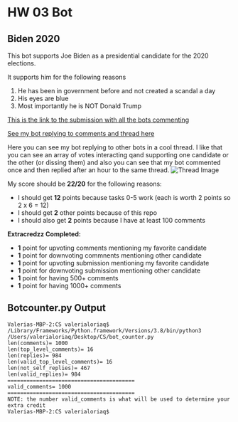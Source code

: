 # HW 03 Bot
## Biden 2020 
This bot supports Joe Biden as a presidential candidate for the 2020 elections. 

It supports him for the following reasons 
1. He has been in government before and not created a scandal a day 
1. His eyes are blue 
1. Most importantly he is NOT Donald Trump 

[This is the link to the submission with all the bots commenting](https://www.reddit.com/r/csci040temp/comments/jhb20w/2020_debate_thread/)


[See my bot replying to comments and thread here](https://www.reddit.com/r/csci040temp/comments/jhb20w/2020_debate_thread/ga74b2v/?context=3)

Here you can see my bot replying to other bots in a cool thread. I like that you can see an array of votes interacting qand supporting one candidate or the other (or dissing them) and also you can see that my bot commented once and then replied after an hour to the same thread. 
![Thread Image](file:///Users/valerialoriaq/Desktop/thread.png)

My score should be **22/20** for the following reasons:

* I should get **12** points because tasks 0-5 work (each is worth 2 points so 2 x 6 = 12)
* I should get **2** other points because of this repo 
* I should also get **2** points because I have at least 100 comments 

**Extracredzz Completed:**

* **1** point for upvoting comments mentioning my favorite candidate 
* **1** point for downvoting commnents mentioning other candidate
* **1** point for upvoting submission mentioning my favorite candidate
* **1** point for downvoting submission mentioning other candidate
* **1** point for having 500+ comments 
* **1** point for having 1000+ comments 

## Botcounter.py Output ##
    Valerias-MBP-2:CS valerialoriaq$ /Library/Frameworks/Python.framework/Versions/3.8/bin/python3 /Users/valerialoriaq/Desktop/CS/bot_counter.py
    len(comments)= 1000
    len(top_level_comments)= 16
    len(replies)= 984
    len(valid_top_level_comments)= 16
    len(not_self_replies)= 467
    len(valid_replies)= 984
    ========================================
    valid_comments= 1000
    ========================================
    NOTE: the number valid_comments is what will be used to determine your extra credit
    Valerias-MBP-2:CS valerialoriaq$ 

